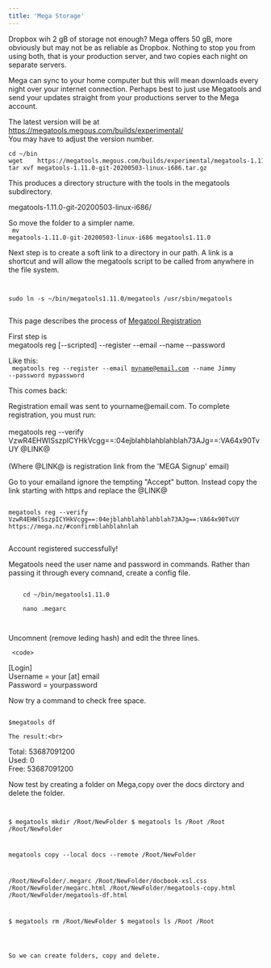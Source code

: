 ```yaml
---
title: 'Mega Storage'
---
```


 <p>   Dropbox wih 2 gB of storage not enough? Mega offers 50 gB, more obviously but may not be as reliable as Dropbox. Nothing to stop you from using both, that is your production server, and two copies each night on separate servers.</p>
<p>    Mega can sync to your home computer but this will mean downloads every night over your internet connection. Perhaps best to just use Megatools and send your updates straight from your productions server to the Mega account.</p>
<p>The latest version will be at  <a href="https://megatools.megous.com/builds/experimental/">https://megatools.megous.com/builds/experimental/</a> <br>
You may have to adjust the version number.</p>
<code><pre>
cd ~/bin
wget    https://megatools.megous.com/builds/experimental/megatools-1.11.0-git-20200503-linux-i686.tar.gz
tar xvf megatools-1.11.0-git-20200503-linux-i686.tar.gz
</pre></code>

<p>This produces a directory structure with the tools in the megatools subdirectory.</p>

<p>megatools-1.11.0-git-20200503-linux-i686/<br>
</p>

 
So move the folder to a simpler name.<br>
 <code>
 mv megatools-1.11.0-git-20200503-linux-i686 megatools1.11.0
</code>   

Next step is to create a soft link to a directory in our path. A link is a shortcut and will allow the megatools script to be called from anywhere in the file system.
    </p>
 <code>   
      sudo   ln -s ~/bin/megatools1.11.0/megatools /usr/sbin/megatools<br>
    </code>   
                                                
<p>
This page describes the process of <a href="https://megatools.megous.com/man/megatools-reg.html">Megatool Registration</a>
</p>


First step is<br>
megatools reg [--scripted] --register --email <email> --name <realname> --password <password><br>

Like this:<br>
<code>
megatools reg  --register --email myname@email.com --name Jimmy --password mypassword
</code>   
    
This comes back:<br>
    
<p>
Registration email was sent to yourname@email.com. To complete registration, you must run:<br>
<br>
  megatools reg --verify VzwR4EHWlSszpICYHkVcgg==:04ejblahblahblahblah73AJg==:VA64x90TvUY @LINK@<br>
<br>
(Where @LINK@ is registration link from the 'MEGA Signup' email)<br>
<p>
Go to your emailand ignore the tempting "Accept" button. Instead copy the link starting with https and replace the @LINK@</p>

<code>      
megatools reg --verify VzwR4EHWlSszpICYHkVcgg==:04ejblahblahblahblah73AJg==:VA64x90TvUY https://mega.nz/#confirmblahblahnlah<br>
</code>     
    <p>
        Account registered successfully! 
    </p>
    
<p>
Megatools need the user name and password in commands. Rather than passing it through every comnand, create a config file.
    </p>
    
<code>
    cd ~/bin/megatools1.11.0 <br>
    nano .megarc <br>
 </code>  
    
Uncomnent (remove leding hash)  and edit the three lines.  <br>
 
     <code> 
[Login]<br>
Username = your [at] email<br>
Password = yourpassword<br>
  </code>    
<p>    

Now try a command to check free space.<br>
 <code>    
$megatools  df
     </code> 
    
    The result:<br>
Total: 53687091200<br>
Used:  0<br>
Free:  53687091200<br>
  
    
<p>
Now test by creating a folder on Mega,copy over the docs dirctory and delete the folder.
    </p>
    
<code><pre>    
$ megatools mkdir /Root/NewFolder
$ megatools ls /Root
/Root
/Root/NewFolder
    
megatools copy --local docs --remote /Root/NewFolder
    
/Root/NewFolder/.megarc
/Root/NewFolder/docbook-xsl.css
/Root/NewFolder/megarc.html
/Root/NewFolder/megatools-copy.html
/Root/NewFolder/megatools-df.html
    
$ megatools rm /Root/NewFolder
$ megatools ls /Root 
/Root
 </pre> </code> 
    
    So we can create folders, copy and delete.
    

    
    


    


    



